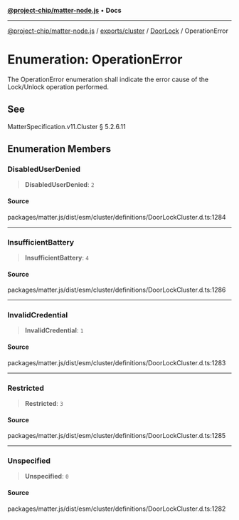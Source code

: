 [**@project-chip/matter-node.js**](../../../../../README.md) • **Docs**

***

[@project-chip/matter-node.js](../../../../../modules.md) / [exports/cluster](../../../README.md) / [DoorLock](../README.md) / OperationError

# Enumeration: OperationError

The OperationError enumeration shall indicate the error cause of the Lock/Unlock operation performed.

## See

MatterSpecification.v11.Cluster § 5.2.6.11

## Enumeration Members

### DisabledUserDenied

> **DisabledUserDenied**: `2`

#### Source

packages/matter.js/dist/esm/cluster/definitions/DoorLockCluster.d.ts:1284

***

### InsufficientBattery

> **InsufficientBattery**: `4`

#### Source

packages/matter.js/dist/esm/cluster/definitions/DoorLockCluster.d.ts:1286

***

### InvalidCredential

> **InvalidCredential**: `1`

#### Source

packages/matter.js/dist/esm/cluster/definitions/DoorLockCluster.d.ts:1283

***

### Restricted

> **Restricted**: `3`

#### Source

packages/matter.js/dist/esm/cluster/definitions/DoorLockCluster.d.ts:1285

***

### Unspecified

> **Unspecified**: `0`

#### Source

packages/matter.js/dist/esm/cluster/definitions/DoorLockCluster.d.ts:1282
